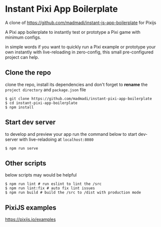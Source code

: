# Instant Pixi App Boilerplate
A clone of https://github.com/madmadi/instant-js-app-boilerplate for Pixijs

A Pixi app boilerplate to instantly test or prototype a Pixi game with minimum configs.

in simple words if you want to quickly run a Pixi example or prototype your own instantly
with live-reloading in zero-config, this small pre-configured project can help.

## Clone the repo
clone the repo, install its dependencies and
don't forget to **rename** the `project directory` and `package.json` file
```console
$ git clone https://github.com/madmadi/instant-pixi-app-boilerplate
$ cd instant-pixi-app-boilerplate
$ npm install
```

## Start dev server
to develop and preview your app run the command below to start dev-server
with live-reladoing at `localhost:8080`
```console
$ npm run serve
```

## Other scripts
below scripts may would be helpful
```console
$ npm run lint # run eslint to lint the /src
$ npm run lint:fix # auto fix lint issues
$ npm run build # build the /src to /dist with production mode
```

## PixiJS examples
https://pixijs.io/examples

